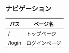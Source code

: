 ## ナビゲーション

| パス   | ページ名       |
| ------ | -------------- |
| /      | トップページ   |
| /login | ログインページ |

